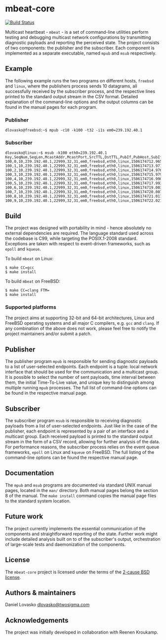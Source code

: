 # mbeat-core

[![Build Status](https://travis-ci.org/twosigma/mbeat-core.svg?branch=master)](https://travis-ci.org/twosigma/mbeat-core)

Multicast heartbeat - `mbeat` - is a set of command-line utilities perform
testing and debugging multicast network configurations by transmitting
diagnostic payloads and reporting the perceived state. The project
consists of two components: the publisher and the subscriber. Each
component is implemented as a separate executable, named `mpub` and `msub`
respectively.

## Example
The following example runs the two programs on different hosts, `freebsd`
and `linux`, where the publishers process sends 10 datagrams, all
successfully received by the subscriber process, and the respective lines
printed to the standard output stream in the CSV format. Detailed
explanation of the command-line options and the output columns can be
found in the manual pages for each program.

### Publisher
```
dlovasko@freebsd:~$ mpub -c10 -k100 -t32 -i1s em0=239.192.40.1
```

### Subscriber
```
dlovasko@linux:~$ msub -k100 eth0=239.192.40.1
Key,SeqNum,SeqLen,McastAddr,McastPort,SrcTTL,DstTTL,PubIf,PubHost,SubIf,SubHost,TimeDep,TimeArr
100,0,10,239.192.40.1,22999,32,31,em0,freebsd,eth0,linux,1506174712.965,1506174712.965
100,1,10,239.192.40.1,22999,32,31,em0,freebsd,eth0,linux,1506174713.971,1506174713.971
100,2,10,239.192.40.1,22999,32,31,em0,freebsd,eth0,linux,1506174714.976,1506174714.977
100,3,10,239.192.40.1,22999,32,31,em0,freebsd,eth0,linux,1506174715.979,1506174715.979
100,4,10,239.192.40.1,22999,32,31,em0,freebsd,eth0,linux,1506174716.990,1506174716.991
100,5,10,239.192.40.1,22999,32,31,em0,freebsd,eth0,linux,1506174717.993,1506174717.993
100,6,10,239.192.40.1,22999,32,31,em0,freebsd,eth0,linux,1506174719.003,1506174719.003
100,7,10,239.192.40.1,22999,32,31,em0,freebsd,eth0,linux,1506174720.007,1506174720.007
100,8,10,239.192.40.1,22999,32,31,em0,freebsd,eth0,linux,1506174721.017,1506174721.017
100,9,10,239.192.40.1,22999,32,31,em0,freebsd,eth0,linux,1506174722.021,1506174722.022
```

## Build
The project was designed with portability in mind - hence absolutely no
external dependencies are required. The language standard used across the
codebase is C99, while targeting the POSIX.1-2008 standard. Exceptions are
taken with respect to event-driven frameworks, such as `epoll` and
`kqueue`.

To build `mbeat` on Linux:
```
$ make CC=gcc
$ make install
```

To build `mbeat` on FreeBSD:
```
$ make CC=clang FTM= 
$ make install
```

### Supported platforms
The project aims at supporting 32-bit and 64-bit architectures, Linux and
FreeBSD operating systems and all major C compilers, e.g. `gcc` and
`clang`. If any combination of the above does not work, please feel free
to notify the project maintainers and/or submit a patch.

## Publisher
The publisher program `mpub` is responsible for sending diagnostic
payloads to a list of user-selected endpoints. Each endpoint is a tuple:
local network interface that should be used for the communication and a
multicast group. It is possible to select the number of sent payloads,
time interval between them, the initial Time-To-Live value, and unique
key to distinguish among multiple running `mpub` processes. The full
list of command-line options can be found in the respective manual page.

## Subscriber
The subscriber program `msub` is responsible to receiving diagnostic
payloads from a list of user-selected endpoints. Just like in the case of
the publisher, each endpoint is represented by a pair of an interface and
a multicast group. Each received payload is printed to the standard output
stream in the form of a CSV record, allowing for further analysis of the
data. For performance reasons, the subscriber process relies on the event
queue frameworks, `epoll` on Linux and `kqueue` on FreeBSD. The full
listing of the command-line options can be found the respective manual
page.

## Documentation
The `mpub` and `msub` programs are documented via standard UNIX manual
pages, located in the `man/` directory. Both manual pages belong the
section 8 of the manual.  The `make install` command copies the manual
page files to the standard system location.

## Future work
The project currently implements the essential communication of the
components and straightforward reporting of the state. Further work might
include detailed analysis built on to of the subscriber's output,
orchestration of large-scale tests and daemonization of the components.

## License
The `mbeat-core` project is licensed under the terms of the [2-cause BSD
license](LICENSE).

## Authors & maintainers
Daniel Lovasko <dlovasko@twosigma.com>

## Acknowledgements
The project was initially developed in collaboration with Reenen Kroukamp.
